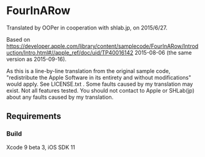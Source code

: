 # FourInARow

Translated by OOPer in cooperation with shlab.jp, on 2015/6/27.

Based on
<https://developer.apple.com/library/content/samplecode/FourInARow/Introduction/Intro.html#//apple_ref/doc/uid/TP40016142>
2015-08-06 (the same version as 2015-09-16).

As this is a line-by-line translation from the original sample code, "redistribute the Apple Software in its entirety and without modifications" would apply. See LICENSE.txt .
Some faults caused by my translation may exist. Not all features tested.
You should not contact to Apple or SHLab(jp) about any faults caused by my translation.

## Requirements

### Build

Xcode 9 beta 3, iOS SDK 11
